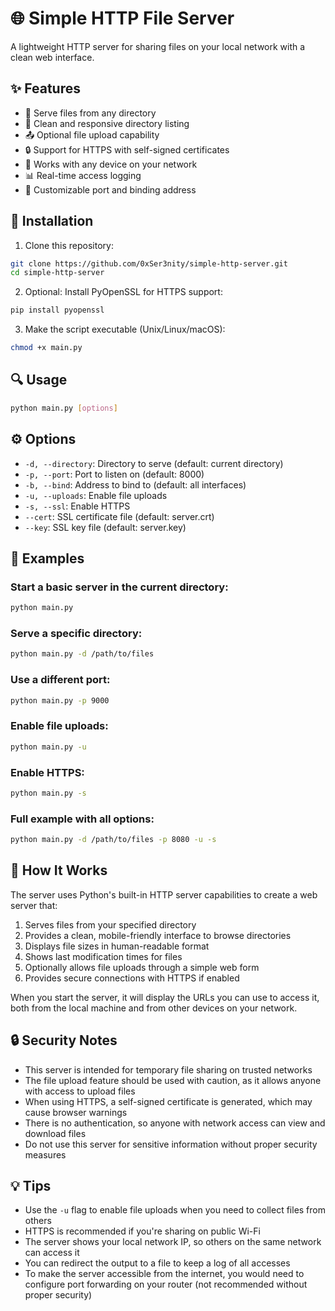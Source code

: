 # 🌐 Simple HTTP File Server

A lightweight HTTP server for sharing files on your local network with a clean web interface.

## ✨ Features

- 📂 Serve files from any directory
- 🔄 Clean and responsive directory listing
- 📤 Optional file upload capability
- 🔒 Support for HTTPS with self-signed certificates
- 📱 Works with any device on your network
- 📊 Real-time access logging
- 🔧 Customizable port and binding address

## 🚀 Installation

1. Clone this repository:
```bash
git clone https://github.com/0xSer3nity/simple-http-server.git
cd simple-http-server
```

2. Optional: Install PyOpenSSL for HTTPS support:
```bash
pip install pyopenssl
```

3. Make the script executable (Unix/Linux/macOS):
```bash
chmod +x main.py
```

## 🔍 Usage

```bash
python main.py [options]
```

## ⚙️ Options

- `-d, --directory`: Directory to serve (default: current directory)
- `-p, --port`: Port to listen on (default: 8000)
- `-b, --bind`: Address to bind to (default: all interfaces)
- `-u, --uploads`: Enable file uploads
- `-s, --ssl`: Enable HTTPS
- `--cert`: SSL certificate file (default: server.crt)
- `--key`: SSL key file (default: server.key)

## 📝 Examples

### Start a basic server in the current directory:
```bash
python main.py
```

### Serve a specific directory:
```bash
python main.py -d /path/to/files
```

### Use a different port:
```bash
python main.py -p 9000
```

### Enable file uploads:
```bash
python main.py -u
```

### Enable HTTPS:
```bash
python main.py -s
```

### Full example with all options:
```bash
python main.py -d /path/to/files -p 8080 -u -s
```

## 🔄 How It Works

The server uses Python's built-in HTTP server capabilities to create a web server that:

1. Serves files from your specified directory
2. Provides a clean, mobile-friendly interface to browse directories
3. Displays file sizes in human-readable format
4. Shows last modification times for files
5. Optionally allows file uploads through a simple web form
6. Provides secure connections with HTTPS if enabled

When you start the server, it will display the URLs you can use to access it, both from the local machine and from other devices on your network.

## 🔒 Security Notes

- This server is intended for temporary file sharing on trusted networks
- The file upload feature should be used with caution, as it allows anyone with access to upload files
- When using HTTPS, a self-signed certificate is generated, which may cause browser warnings
- There is no authentication, so anyone with network access can view and download files
- Do not use this server for sensitive information without proper security measures

## 💡 Tips

- Use the `-u` flag to enable file uploads when you need to collect files from others
- HTTPS is recommended if you're sharing on public Wi-Fi
- The server shows your local network IP, so others on the same network can access it
- You can redirect the output to a file to keep a log of all accesses
- To make the server accessible from the internet, you would need to configure port forwarding on your router (not recommended without proper security)

